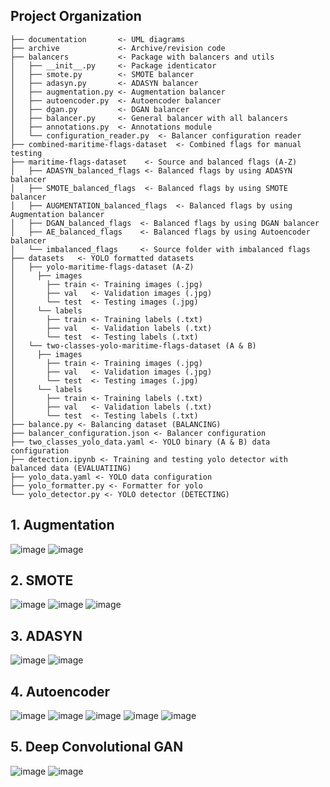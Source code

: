 ## Project Organization

```
├── documentation       <- UML diagrams
├── archive             <- Archive/revision code
├── balancers           <- Package with balancers and utils
│   ├── __init__.py     <- Package identicator
│   ├── smote.py        <- SMOTE balancer
│   ├── adasyn.py       <- ADASYN balancer
│   ├── augmentation.py <- Augmentation balancer
│   ├── autoencoder.py  <- Autoencoder balancer
│   ├── dgan.py         <- DGAN balancer
│   ├── balancer.py     <- General balancer with all balancers
│   ├── annotations.py  <- Annotations module
│   └── configuration_reader.py  <- Balancer configuration reader
├── combined-maritime-flags-dataset  <- Combined flags for manual testing
├── maritime-flags-dataset    <- Source and balanced flags (A-Z)
│   ├── ADASYN_balanced_flags <- Balanced flags by using ADASYN balancer
│   ├── SMOTE_balanced_flags  <- Balanced flags by using SMOTE balancer
│   ├── AUGMENTATION_balanced_flags  <- Balanced flags by using Augmentation balancer
│   ├── DGAN_balanced_flags  <- Balanced flags by using DGAN balancer
│   ├── AE_balanced_flags    <- Balanced flags by using Autoencoder balancer
│   └── imbalanced_flags     <- Source folder with imbalanced flags
├── datasets   <- YOLO formatted datasets
│   ├── yolo-maritime-flags-dataset (A-Z)
│     ├── images
│       ├── train <- Training images (.jpg)
│       ├── val   <- Validation images (.jpg)
│       └── test  <- Testing images (.jpg)
│     └── labels
│       ├── train <- Training labels (.txt)
│       ├── val   <- Validation labels (.txt)
│       └── test  <- Testing labels (.txt)
│   └── two-classes-yolo-maritime-flags-dataset (A & B)
│     ├── images
│       ├── train <- Training images (.jpg)
│       ├── val   <- Validation images (.jpg)
│       └── test  <- Testing images (.jpg)
│     └── labels
│       ├── train <- Training labels (.txt)
│       ├── val   <- Validation labels (.txt)
│       └── test  <- Testing labels (.txt)
├── balance.py <- Balancing dataset (BALANCING)
├── balancer_configuration.json <- Balancer configuration
├── two_classes_yolo_data.yaml <- YOLO binary (A & B) data configuration
├── detection.ipynb <- Training and testing yolo detector with balanced data (EVALUATIING)
├── yolo_data.yaml <- YOLO data configuration
├── yolo_formatter.py <- Formatter for yolo
└── yolo_detector.py <- YOLO detector (DETECTING)
```

## 1. Augmentation
![image](https://github.com/user-attachments/assets/d97ffb0f-f56e-499f-a6a3-c141c7b9d27c)
![image](https://github.com/user-attachments/assets/ab7e208d-e907-4bf0-bcef-4ce9a17d9e74)

## 2. SMOTE
![image](https://github.com/user-attachments/assets/4ae01470-abc5-45e3-a9cb-3f26f25d7564)
![image](https://github.com/user-attachments/assets/07576e54-dd8e-4abf-b47a-6e9fcb605eb4)
![image](https://github.com/user-attachments/assets/3491bfce-3665-4768-b996-18ceb3701a62)

## 3. ADASYN
![image](https://github.com/user-attachments/assets/7585f729-a99f-4d8a-9101-82c781084a5b)
![image](https://github.com/user-attachments/assets/5f49fd46-6bf3-4dc9-ab10-b8c242cbe11b)

## 4. Autoencoder
![image](https://github.com/user-attachments/assets/d7c0f3cf-1b1d-4e40-ba8b-7067285a9b03)
![image](https://github.com/user-attachments/assets/a258c8e6-738a-4f49-83a9-551c0e417edd)
![image](https://github.com/user-attachments/assets/e1b2da08-eef8-42b9-8601-4f2be1fe45a7)
![image](https://github.com/user-attachments/assets/fa11a4cf-65f0-4c4a-8154-30b7e946c234)
![image](https://github.com/user-attachments/assets/983a0fb4-e56b-4d4d-8cfa-05634f8ae479)

## 5. Deep Convolutional GAN
![image](https://github.com/user-attachments/assets/627426ed-7030-46e5-b0e3-4a4a6dfb9237)
![image](https://github.com/user-attachments/assets/eb4c63a1-5853-4534-adba-d06291a44dfd)
